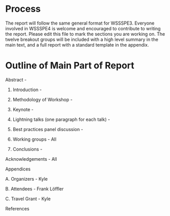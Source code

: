 # Process
The report will follow the same general format for WSSSPE3.
Everyone involved in WSSSPE4 is welcome and encouraged to
contribute to writing the report. Please edit this file to mark the
sections you are working on.
The twelve breakout groups will be included with a high level summary in the
main text, and a full report with a standard template in the appendix.


# Outline of Main Part of Report

Abstract -

1. Introduction -

2. Methodology of Workshop -

3. Keynote -

4. Lightning talks (one paragraph for each talk) -

6. Best practices panel discussion -

7. Working groups - All

8. Conclusions -

Acknowledgements - All

Appendices

  A. Organizers - Kyle

  B. Attendees - Frank Löffler

  C. Travel Grant - Kyle

References
